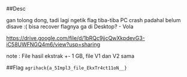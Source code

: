 ##Desc

gan tolong dong, tadi lagi ngetik flag tiba-tiba PC crash padahal belum disave :( bisa recover flagnya ga di Desktop?
	- Vola

https://drive.google.com/file/d/1bRQc9jjcQwXkpdevG3-iC58UWFNGQ4m6/view?usp=sharing

note : File hasil ekstrak +- 1 GB, file V1 dan V2 sama

##Flag
`agrihack{a_5Impl3_file_EkxTr4ct11oN__}`